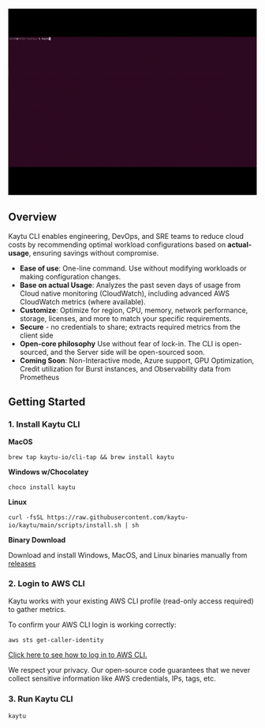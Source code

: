 
![Kaytu Gif](.github/assets/kaytu.gif)

## Overview

Kaytu CLI enables engineering, DevOps, and SRE teams to reduce cloud costs by recommending optimal workload configurations based on **actual-usage**, ensuring savings without compromise.

- **Ease of use**: One-line command. Use without modifying workloads or making configuration changes.
- **Base on actual Usage**: Analyzes the past seven days of usage from Cloud native monitoring (CloudWatch), including advanced AWS CloudWatch metrics (where available).
- **Customize**: Optimize for region, CPU, memory, network performance, storage, licenses, and more to match your specific requirements.
- **Secure** - no credentials to share; extracts required metrics from the client side
- **Open-core philosophy** Use without fear of lock-in. The CLI is open-sourced, and the Server side will be open-sourced soon.
- **Coming Soon**: Non-Interactive mode, Azure support, GPU Optimization, Credit utilization for Burst instances, and Observability data from Prometheus

## Getting Started

### 1. Install Kaytu CLI

**MacOS**
```shell
brew tap kaytu-io/cli-tap && brew install kaytu
```

**Windows w/Chocolatey**
```shell
choco install kaytu
```

**Linux**
```shell
curl -fsSL https://raw.githubusercontent.com/kaytu-io/kaytu/main/scripts/install.sh | sh
```

**Binary Download**

Download and install Windows, MacOS, and Linux binaries manually from [releases](https://github.com/kaytu-io/kaytu/releases) 

### 2. Login to AWS CLI

Kaytu works with your existing AWS CLI profile (read-only access required) to gather metrics.  

To confirm your AWS CLI login is working correctly:

```
aws sts get-caller-identity
```
[Click here to see how to log in to AWS CLI.](https://docs.aws.amazon.com/signin/latest/userguide/command-line-sign-in.html)

We respect your privacy. Our open-source code guarantees that we never collect sensitive information like AWS credentials, IPs, tags, etc.

### 3. Run Kaytu CLI

```shell
kaytu
```
